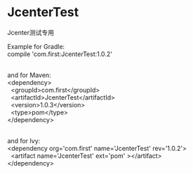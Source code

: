 # JcenterTest
Jcenter测试专用

Example for Gradle:<br>
compile 'com.first:JcenterTest:1.0.2'<br><br>

and for Maven:<br>
&lt;dependency&gt;<br>
&nbsp;&nbsp;&lt;groupId&gt;com.first&lt;/groupId&gt;<br>
&nbsp;&nbsp;&lt;artifactId&gt;JcenterTest&lt;/artifactId&gt;<br>
&nbsp;&nbsp;&lt;version&gt;1.0.3&lt;/version&gt;<br>
&nbsp;&nbsp;&lt;type&gt;pom&lt;/type&gt;<br>
&lt;/dependency&gt;<br><br>

and for Ivy:<br>
&lt;dependency org='com.first' name='JcenterTest' rev='1.0.2'&gt;<br>
&nbsp;&nbsp;&lt;artifact name='JcenterTest' ext='pom' &gt;&lt;/artifact&gt;<br>
&lt;/dependency&gt;<br>
